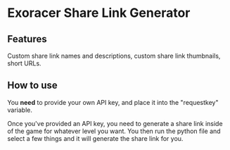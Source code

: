 # Exoracer Share Link Generator
## Features
Custom share link names and descriptions, custom share link thumbnails, short URLs.
## How to use

You **need** to provide your own API key, and place it into the "requestkey" variable.

Once you've provided an API key, you need to generate a share link inside of the game for whatever level you want. You then run the python file and select a few things and it will generate the share link for you.